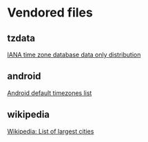 # Vendored files

## tzdata

[IANA time zone database data only distribution](https://www.iana.org/time-zones)

## android

[Android default timezones list](https://android.googlesource.com/platform/frameworks/base/+/refs/heads/android10-release/packages/SettingsLib/res/xml/timezones.xml)

## wikipedia

[Wikipedia: List of largest cities](https://en.wikipedia.org/wiki/List_of_largest_cities)
